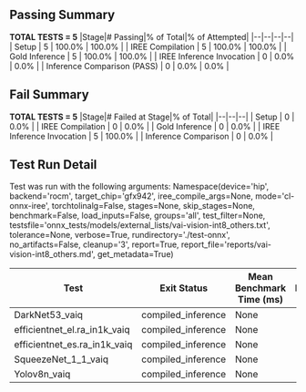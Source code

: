 ## Passing Summary

**TOTAL TESTS = 5**
|Stage|# Passing|% of Total|% of Attempted|
|--|--|--|--|
| Setup | 5 | 100.0% | 100.0% |
| IREE Compilation | 5 | 100.0% | 100.0% |
| Gold Inference | 5 | 100.0% | 100.0% |
| IREE Inference Invocation | 0 | 0.0% | 0.0% |
| Inference Comparison (PASS) | 0 | 0.0% | 0.0% |
## Fail Summary

**TOTAL TESTS = 5**
|Stage|# Failed at Stage|% of Total|
|--|--|--|
| Setup | 0 | 0.0% |
| IREE Compilation | 0 | 0.0% |
| Gold Inference | 0 | 0.0% |
| IREE Inference Invocation | 5 | 100.0% |
| Inference Comparison | 0 | 0.0% |
## Test Run Detail
Test was run with the following arguments:
Namespace(device='hip', backend='rocm', target_chip='gfx942', iree_compile_args=None, mode='cl-onnx-iree', torchtolinalg=False, stages=None, skip_stages=None, benchmark=False, load_inputs=False, groups='all', test_filter=None, testsfile='onnx_tests/models/external_lists/vai-vision-int8_others.txt', tolerance=None, verbose=True, rundirectory='./test-onnx', no_artifacts=False, cleanup='3', report=True, report_file='reports/vai-vision-int8_others.md', get_metadata=True)

| Test | Exit Status | Mean Benchmark Time (ms) | Notes |
|--|--|--|--|
| DarkNet53_vaiq | compiled_inference | None | |
| efficientnet_el.ra_in1k_vaiq | compiled_inference | None | |
| efficientnet_es.ra_in1k_vaiq | compiled_inference | None | |
| SqueezeNet_1_1_vaiq | compiled_inference | None | |
| Yolov8n_vaiq | compiled_inference | None | |
